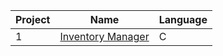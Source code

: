 Project | Name | Language 
--- | --- | --- 
1 | [Inventory Manager](https://github.com/saradinismarques/leic-a/tree/main/iaed-aero/inventory-manager) | C 
